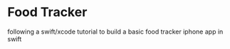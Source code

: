 #  Food Tracker 

following a swift/xcode tutorial to build a basic food tracker iphone app in swift

